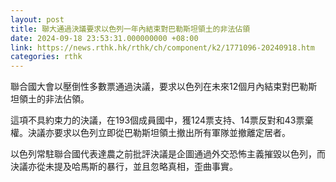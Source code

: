 ```yaml
---
layout: post
title: 聯大通過決議要求以色列一年內結束對巴勒斯坦領土的非法佔領
date: 2024-09-18 23:53:31.000000000 +08:00
link: https://news.rthk.hk/rthk/ch/component/k2/1771096-20240918.htm
categories: rthk
---
```


聯合國大會以壓倒性多數票通過決議，要求以色列在未來12個月內結束對巴勒斯坦領土的非法佔領。

這項不具約束力的決議，在193個成員國中，獲124票支持、14票反對和43票棄權。決議亦要求以色列立即從巴勒斯坦領土撤出所有軍隊並撤離定居者。

以色列常駐聯合國代表達農之前批評決議是企圖通過外交恐怖主義摧毀以色列，而決議亦從未提及哈馬斯的暴行，並且忽略真相，歪曲事實。
